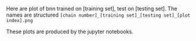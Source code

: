 Here are plot of bnn trained on [training set], test on [testing set]. The names are structured `[chain number]_[training set]_[testing set]_[plot index].png`

These plots are produced by the jupyter notebooks.

